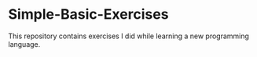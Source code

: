 # Simple-Basic-Exercises
This repository contains exercises I did while learning a new programming language.
